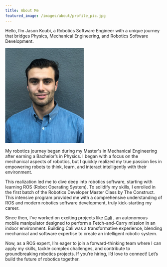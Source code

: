 ```yaml
---
title: About Me
featured_image: /images/about/profile_pic.jpg
---
```




Hello, I’m Jason Koubi, a Robotics Software Engineer with a unique journey that bridges Physics, Mechanical Engineering, and Robotics Software Development.

<img src="/images/about/profile_pic.jpg" alt="About Me" width="50%">

My robotics journey began during my Master's in Mechanical Engineering after earning a Bachelor’s in Physics. I began with a focus on the mechanical aspects of robotics, but I quickly realized my true passion lies in empowering robots to think, learn, and interact intelligently with their environment.

This realization led me to dive deep into robotics software, starting with learning ROS (Robot Operating System). To solidify my skills, I enrolled in the first batch of the Robotics Developer Master Class by The Construct. This intensive program provided me with a comprehensive understanding of ROS and modern robotics software development, truly kick-starting my career.

Since then, I’ve worked on exciting projects like [Cali](https://jkoubs.github.io/project/2022-12-cali) , an autonomous mobile manipulator designed to perform a Fetch-and-Carry mission in an indoor environment. Building Cali was a transformative experience, blending mechanical and software expertise to create an intelligent robotic system.

Now, as a ROS expert, I’m eager to join a forward-thinking team where I can apply my skills, tackle complex challenges, and contribute to groundbreaking robotics projects. If you’re hiring, I’d love to connect!
Let’s build the future of robotics together.
